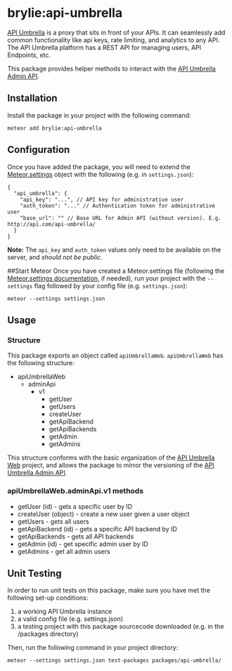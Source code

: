 # brylie:api-umbrella
[API Umbrella](http://apiumbrella.io) is a proxy that sits in front of your APIs. It can seamlessly add common functionality like api keys, rate limiting, and analytics to any API. The API Umbrella platform has a REST API for managing users, API Endpoints, etc.

This package provides helper methods to interact with the [API Umbrella Admin API](http://apiumbrella.io/docs/admin-api/).

## Installation
Install the package in your project with the following command:
```
meteor add brylie:api-umbrella
```

## Configuration
Once you have added the package, you will need to extend the [Meteor.settings](http://docs.meteor.com/#/full/meteor_settings) object with the following (e.g. in `settings.json`):

```
{
  "api_umbrella": {
    "api_key": "...", // API key for administrative user
    "auth_token": "..." // Authentication token for administrative user
    "base_url": "" // Base URL for Admin API (without version). E.g. http://api.com/api-umbrella/
  }
}
```

**Note:** The `api_key` and `auth_token` values only need to be available on the server, and *should not be public*.

##Start Meteor
Once you have created a Meteor.settings file (following the [Meteor.settings documentation](http://docs.meteor.com/#/full/meteor_settings), if needed), run your project with the `--settings` flag followed by your config file (e.g. `settings.json`):

```
meteor --settings settings.json
```

## Usage
### Structure
This package exports an object called `apiUmbrellaWeb`. `apiUmbrellaWeb` has the following structure:

* apiUmbrellaWeb
  * adminApi
    * v1
      * getUser
      * getUsers
      * createUser
      * getApiBackend
      * getApiBackends
      * getAdmin
      * getAdmins

This structure conforms with the basic organization of the [API Umbrella Web](https://github.com/NREL/api-umbrella-web) project, and allows the package to mirror the versioning of the [API Umbrella Admin API](http://apiumbrella.io/docs/admin-api/).

### apiUmbrellaWeb.adminApi.v1 methods
* getUser (id) - gets a specific user by ID
* createUser (object) - create a new user given a user object
* getUsers - gets all users
* getApiBackend (id) - gets a specific API backend by ID
* getApiBackends - gets all API backends
* getAdmin (id) - get specific admin user by ID
* getAdmins - get all admin users

## Unit Testing
In order to run unit tests on this package, make sure you have met the following set-up conditions:

1. a working API Umbrella instance
2. a valid config file (e.g. settings.json)
3. a testing project with this package sourcecode downloaded (e.g. in the /packages directory)

Then, run the following command in your project directory:

```
meteor --settings settings.json test-packages packages/api-umbrella/
```
